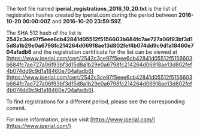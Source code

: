 The text file named **iperial_registrations_2016_10_20.txt** is the list of registration hashes created by iperial.com during the period between **2016-10-20 00:00:00Z** and **2016-10-20 23:59:59Z**.

The SHA 512 hash of the list is **2542c3ce97f5eee6cb42841d05512f5156603b684fc7ae727a06f93bf3d15d8a1b29e0a6798fc214264d06918ae13d802fef4b074dd9c9d1a18460e704afadb6** and the registration certificate for the list can be viewed at [https://www.iperial.com/cert/2542c3ce97f5eee6cb42841d05512f5156603b684fc7ae727a06f93bf3d15d8a1b29e0a6798fc214264d06918ae13d802fef4b074dd9c9d1a18460e704afadb6](https://www.iperial.com/cert/2542c3ce97f5eee6cb42841d05512f5156603b684fc7ae727a06f93bf3d15d8a1b29e0a6798fc214264d06918ae13d802fef4b074dd9c9d1a18460e704afadb6).

To find registrations for a different period, please see the corresponding commit.

For more information, please visit [https://www.iperial.com/](https://www.iperial.com/)
